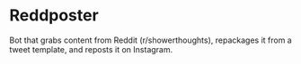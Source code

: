 # Reddposter
Bot that grabs content from Reddit (r/showerthoughts), repackages it from a tweet template, and reposts it on Instagram.
